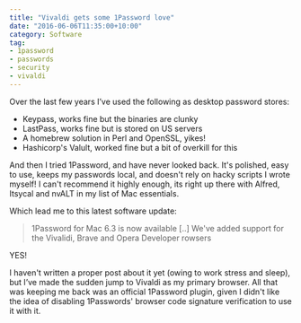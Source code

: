 ```yaml
---
title: "Vivaldi gets some 1Password love"
date: "2016-06-06T11:35:00+10:00"
category: Software
tag:
- 1password
- passwords
- security
- vivaldi
---
```

Over the last few years I’ve used the following as desktop password stores:

* Keypass, works fine but the binaries are clunky
* LastPass, works fine but is stored on US servers
* A homebrew solution in Perl and OpenSSL, yikes!
* Hashicorp's Valult, worked fine but a bit of overkill for this

And then I tried 1Password, and have never looked back. It's polished, easy to use, keeps my passwords local, and doesn't rely on hacky scripts I wrote myself! I can't recommend it highly enough, its right up there with Alfred, Itsycal and nvALT in my list of Mac essentials.

Which lead me to this latest software update:

> 1Password for Mac 6.3 is now available [..]
> We've added support for the Vivalidi, Brave and Opera Developer rowsers

YES!

I haven't written a proper post about it yet (owing to work stress and sleep), but I’ve made the sudden jump to Vivaldi as my primary browser. All that was keeping me back was an official 1Password plugin, given I didn't like the idea of disabling 1Passwords' browser code signature verification to use it with it.

